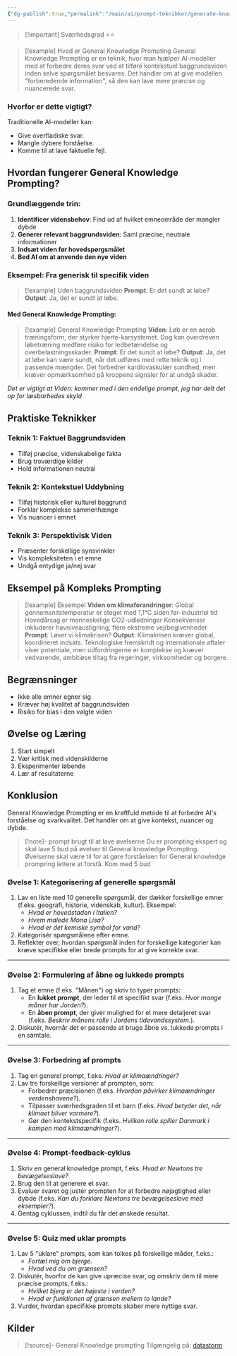 ```yaml
---
{"dg-publish":true,"permalink":"/main/ai/prompt-teknikker/generate-knowledge-prompting/","tags":["⭐⭐"],"dgHomeLink":"false","dgShowBacklinks":"false","dgShowFileTree":"false","dgEnableSearch":"false","created":"2024-12-03T08:35:03.729+01:00"}
---
```


> [!important] Sværhedsgrad
> ⭐⭐

> [!example] Hvad er General Knowledge Prompting
> General Knowledge Prompting er en teknik, hvor man hjælper AI-modeller med at forbedre deres svar ved at tilføre kontekstuel baggrundsviden inden selve spørgsmålet besvares. Det handler om at give modellen "forberedende information", så den kan lave mere præcise og nuancerede svar.

### Hvorfor er dette vigtigt?

Traditionelle AI-modeller kan:
- Give overfladiske svar.
- Mangle dybere forståelse.
- Komme til at lave faktuelle fejl.

## Hvordan fungerer General Knowledge Prompting?

### Grundlæggende trin:
1. **Identificer vidensbehov**: Find ud af hvilket emneområde der mangler dybde
2. **Generer relevant baggrundsviden**: Saml præcise, neutrale informationer
3. **Indsæt viden før hovedspørgsmålet**
4. **Bed AI om at anvende den nye viden**

### Eksempel: Fra generisk til specifik viden

> [!example] Uden baggrundsviden
> **Prompt**: Er det sundt at løbe?
   **Output**: Ja, det er sundt at løbe.

#### Med General Knowledge Prompting:

> [!example] General Knowledge Prompting
> **Viden**: Løb er en aerob træningsform, der styrker hjerte-karsystemet. Dog kan overdreven løbetræning medføre risiko for ledbetændelse og overbelastningsskader.
> **Prompt**: Er det sundt at løbe?
   **Output**: Ja, det at løbe kan være sundt, når det udføres med rette teknik og i passende mængder. Det forbedrer kardiovaskulær sundhed, men kræver opmærksomhed på kroppens signaler for at undgå skader.

*Det er vigtigt at Viden: kommer med i den endelige prompt, jeg har delt det op for læsbarhedes skyld*

## Praktiske Teknikker

### Teknik 1: Faktuel Baggrundsviden
- Tilføj præcise, videnskabelige fakta
- Brug troværdige kilder
- Hold informationen neutral

### Teknik 2: Kontekstuel Uddybning
- Tilføj historisk eller kulturel baggrund
- Forklar komplekse sammenhænge
- Vis nuancer i emnet

### Teknik 3: Perspektivisk Viden
- Præsenter forskellige synsvinkler
- Vis kompleksiteten i et emne
- Undgå entydige ja/nej svar

## Eksempel på Kompleks Prompting


> [!example] Eksempel
> **Viden om klimaforandringer**: 
> Global gennemsnitstemperatur er steget med 1,1°C siden før-industriel tid
> Hovedårsag er menneskelige CO2-udledninger
> Konsekvenser inkluderer havniveaustigning, flere ekstreme vejrbegivenheder
> **Prompt**: Løser vi klimakrisen?
   **Output**: Klimakrisen kræver global, koordineret indsats. Teknologiske fremskridt og internationale aftaler viser potentiale, men udfordringerne er komplekse og kræver vedvarende, ambitiøse tiltag fra regeringer, virksomheder og borgere.

## Begrænsninger

- Ikke alle emner egner sig
- Kræver høj kvalitet af baggrundsviden
- Risiko for bias i den valgte viden

## Øvelse og Læring

1. Start simpelt
2. Vær kritisk med videnskilderne
3. Eksperimenter løbende
4. Lær af resultaterne

## Konklusion

General Knowledge Prompting er en kraftfuld metode til at forbedre AI's forståelse og svarkvalitet. Det handler om at give kontekst, nuancer og dybde.


> [!note]- prompt brugt til at lave øvelserne
> Du er prompting ekspert og skal lave 5 bud på øvelser til General knowledge Prompting. Øvelserne skal være til for at gøre forståelsen for General knowledge prompring lettere at forstå. Kom med 5 bud

### Øvelse 1: Kategorisering af generelle spørgsmål

1. Lav en liste med 10 generelle spørgsmål, der dækker forskellige emner (f.eks. geografi, historie, videnskab, kultur). Eksempel:
    - _Hvad er hovedstaden i Italien?_
    - _Hvem malede Mona Lisa?_
    - _Hvad er det kemiske symbol for vand?_
2. Kategorisér spørgsmålene efter emne.
3. Reflekter over, hvordan spørgsmål inden for forskellige kategorier kan kræve specifikke eller brede prompts for at give korrekte svar.

---

### Øvelse 2: Formulering af åbne og lukkede prompts

1. Tag et emne (f.eks. "Månen") og skriv to typer prompts:
    - En **lukket prompt**, der leder til et specifikt svar (f.eks. _Hvor mange måner har Jorden?_).
    - En **åben prompt**, der giver mulighed for et mere detaljeret svar (f.eks. _Beskriv månens rolle i Jordens tidevandssystem._).
2. Diskutér, hvornår det er passende at bruge åbne vs. lukkede prompts i en samtale.

---

### Øvelse 3: Forbedring af prompts

1. Tag en generel prompt, f.eks. _Hvad er klimaændringer?_
2. Lav tre forskellige versioner af prompten, som:
    - Forbedrer præcisionen (f.eks. _Hvordan påvirker klimaændringer verdenshavene?_).
    - Tilpasser sværhedsgraden til et barn (f.eks. _Hvad betyder det, når klimaet bliver varmere?_).
    - Gør den kontekstspecifik (f.eks. _Hvilken rolle spiller Danmark i kampen mod klimaændringer?_).

---

### Øvelse 4: Prompt-feedback-cyklus

1. Skriv en general knowledge prompt, f.eks. _Hvad er Newtons tre bevægelseslove?_
2. Brug den til at generere et svar.
3. Evaluer svaret og justér prompten for at forbedre nøjagtighed eller dybde (f.eks. _Kan du forklare Newtons tre bevægelseslove med eksempler?_).
4. Gentag cyklussen, indtil du får det ønskede resultat.

---

### Øvelse 5: Quiz med uklar prompts

1. Lav 5 "uklare" prompts, som kan tolkes på forskellige måder, f.eks.:
    - _Fortæl mig om bjerge._
    - _Hvad ved du om grænsen?_
2. Diskutér, hvorfor de kan give upræcise svar, og omskriv dem til mere præcise prompts, f.eks.:
    - _Hvilket bjerg er det højeste i verden?_
    - _Hvad er funktionen af grænsen mellem to lande?_
3. Vurder, hvordan specifikke prompts skaber mere nyttige svar.


## Kilder
> [!source]- General Knowledge prompting
> Tilgængelig på: [datastorm](https://www.datastrom.ai/kb/prompting-techniques/general-knowledge-prompting)